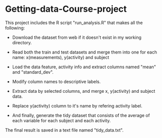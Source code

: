 # Getting-data-Course-project

This project includes the R script "run_analysis.R" that makes all the following:

* Download the dataset from web if it doesn't exist in my working directory.

* Read both the train and test datasets and merge them into one for each name: x(measurements), y(activity) and subject

* Load the data feature, activity info and extract columns named "mean" and "standard_dev". 

* Modify column names to descriptive labels.

* Extract data by selected columns, and merge x, y(activity) and subject data. 

* Replace y(activity) column to it's name by refering activity label.

* And finally, generate the tidy dataset that consists of the average of each variable for each subject and each activity. 

The final result is saved in a text file named "tidy_data.txt".
